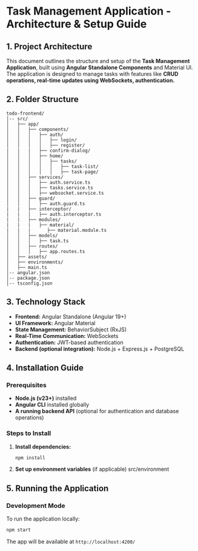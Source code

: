 # Task Management Application - Architecture & Setup Guide

## 1. Project Architecture

This document outlines the structure and setup of the **Task Management Application**, built using **Angular Standalone Components** and Material UI. The application is designed to manage tasks with features like **CRUD operations, real-time updates using WebSockets, authentication.**

## 2. Folder Structure
```
todo-frontend/
│-- src/
│   ├── app/
│   │   ├── components/
│   │   │   ├── auth/
│   │   │   │   ├── login/
│   │   │   │   ├── register/
|   |   |   ├── confirm-dialog/
│   │   │   ├── home/
│   │   │   │   ├── tasks/
│   │   │   │   │   ├── task-list/
│   │   │   │   │   ├── task-page/
│   │   ├── services/
│   │   │   ├── auth.service.ts
│   │   │   ├── tasks.service.ts
│   │   │   ├── websocket.service.ts
│   │   ├── guard/
│   │   │   ├── auth.guard.ts
|   |   ├── interceptor/
|   |   |   ├── auth.interceptor.ts
|   |   ├── modules/
|   |   |   ├── material/
|   |   |      ├── material.module.ts
│   │   ├── models/
│   │   │   ├── task.ts
│   │   ├── routes/
│   │   │   ├── app.routes.ts
│   ├── assets/
│   ├── environments/
│   ├── main.ts
│-- angular.json
│-- package.json
│-- tsconfig.json
```

## 3. Technology Stack
- **Frontend:** Angular Standalone (Angular 19+)
- **UI Framework:** Angular Material
- **State Management:** BehaviorSubject (RxJS)
- **Real-Time Communication:** WebSockets
- **Authentication:** JWT-based authentication
- **Backend (optional integration):** Node.js + Express.js + PostgreSQL

## 4. Installation Guide

### Prerequisites
- **Node.js (v23+)** installed
- **Angular CLI** installed globally
- **A running backend API** (optional for authentication and database operations)

### Steps to Install

1. **Install dependencies:**
   ```sh
   npm install
   ```
2. **Set up environment variables** (if applicable)
   src/environment

## 5. Running the Application

### Development Mode
To run the application locally:
```sh
npm start
```
The app will be available at `http://localhost:4200/`
